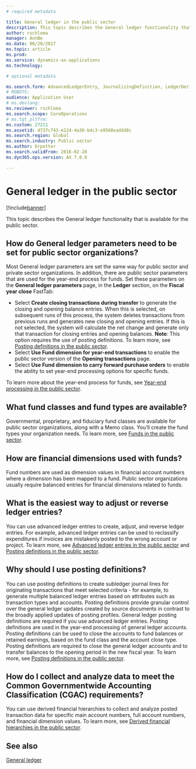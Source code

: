 ```yaml
---
# required metadata

title: General ledger in the public sector
description: This topic describes the General ledger functionality that is available for the public sector.
author: rschloma
manager: AnnBe
ms.date: 06/20/2017
ms.topic: article
ms.prod: 
ms.service: dynamics-ax-applications
ms.technology: 

# optional metadata

ms.search.form: AdvancedLedgerEntry, JournalizingDefinition, LedgerDerivedFinHierarchies, LedgerFundType, LedgerParameters
# ROBOTS: 
audience: Application User
# ms.devlang: 
ms.reviewer: rschloma
ms.search.scope: CoreOperations
# ms.tgt_pltfrm: 
ms.custom: 27211
ms.assetid: d737c743-e224-4a30-b4c3-e9568eaddd8c
ms.search.region: Global
ms.search.industry: Public sector
ms.author: brpotter
ms.search.validFrom: 2016-02-28
ms.dyn365.ops.version: AX 7.0.0

---
```


# General ledger in the public sector

[!include[banner](../includes/banner.md)]


This topic describes the General ledger functionality that is available for the public sector.

How do General ledger parameters need to be set for public sector organizations?
--------------------------------------------------------------------------------

Most General ledger parameters are set the same way for public sector and private sector organizations. In addition, there are public sector parameters that are used for the year-end process for funds. Set these parameters on the **General ledger parameters** page, in the **Ledger** section, on the **Fiscal year close** FastTab:

-   Select **Create closing transactions during transfer** to generate the closing and opening balance entries. When this is selected, on subsequent runs of this process, the system deletes transactions from previous runs and generates new closing and opening entries. If this is not selected, the system will calculate the net change and generate only that transaction for closing entries and opening balances. **Note**: This option requires the use of posting definitions. To learn more, see [Posting definitions in the public sector](posting-definitions-public-sector.md).
-   Select **Use Fund dimension for year-end transactions** to enable the public sector version of the **Opening transactions** page.
-   Select **Use Fund dimension to carry forward purchase orders** to enable the ability to set year-end processing options for specific funds.

To learn more about the year-end process for funds, see [Year-end processing in the public sector](year-end-processing-public-sector.md).

## What fund classes and fund types are available?
Governmental, proprietary, and fiduciary fund classes are available for public sector organizations, along with a Memo class. You’ll create the fund types your organization needs. To learn more, see [Funds in the public sector](funds-public-sector.md).

## How are financial dimensions used with funds?
Fund numbers are used as dimension values in financial account numbers where a dimension has been mapped to a fund. Public sector organizations usually require balanced entries for financial dimensions related to funds.

## What is the easiest way to adjust or reverse ledger entries?
You can use advanced ledger entries to create, adjust, and reverse ledger entries. For example, advanced ledger entries can be used to reclassify expenditures if invoices are mistakenly posted to the wrong account or project. To learn more, see [Advanced ledger entries in the public sector](advanced-ledger-entries-public-sector.md) and [Posting definitions in the public sector](posting-definitions-public-sector.md).

## Why should I use posting definitions?
You can use posting definitions to create subledger journal lines for originating transactions that meet selected criteria - for example, to generate multiple balanced ledger entries based on attributes such as transaction types and accounts. Posting definitions provide granular control over the general ledger updates created by source documents in contrast to the broadly applied updates of posting profiles. General ledger posting definitions are required if you use advanced ledger entries. Posting definitions are used in the year-end processing of general ledger accounts. Posting definitions can be used to close the accounts to fund balances or retained earnings, based on the fund class and the account close type. Posting definitions are required to close the general ledger accounts and to transfer balances to the opening period in the new fiscal year. To learn more, see [Posting definitions in the public sector](posting-definitions-public-sector.md).

## How do I collect and analyze data to meet the Common Governmentwide Accounting Classification (CGAC) requirements?
You can use derived financial hierarchies to collect and analyze posted transaction data for specific main account numbers, full account numbers, and financial dimension values. To learn more, see [Derived financial hierarchies in the public sector](derived-financial-hierarchies-public-sector.md).

See also
--------

[General ledger](../general-ledger/general-ledger.md)



